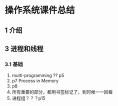 # 操作系统课件总结

## 1 介绍









## 3 进程和线程

### 3.1 基础

1. multi-programming ?? p5
2. p7 Process in Memory
3. p8
4. 所有重要的部分，都用书签标记了，到时候一一回看
5. 进程组？？？p15